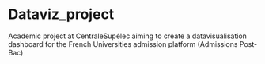 # Dataviz_project
 Academic project at CentraleSupélec aiming to create a datavisualisation dashboard for the French Universities admission platform (Admissions Post-Bac)
